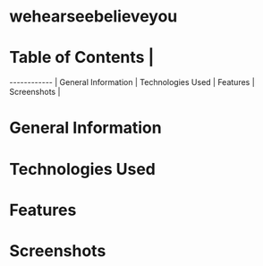 # wehearseebelieveyou

# Table of Contents |
------------ |
General Information |
Technologies Used |
Features |
Screenshots |

# General Information

# Technologies Used

# Features

# Screenshots


